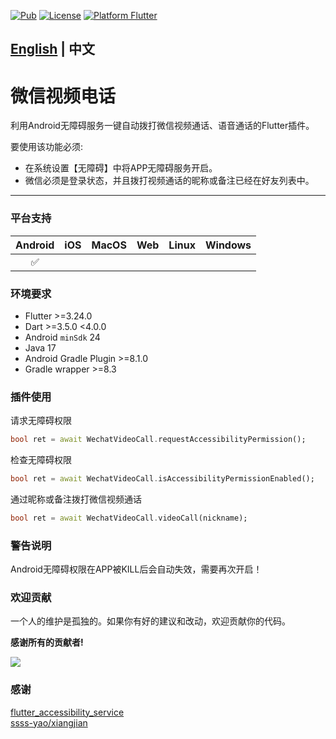 [![Pub](https://img.shields.io/pub/v/wechat_video_call)](https://pub.dev/packages/wechat_video_call)
[![License](https://img.shields.io/badge/license-MIT-green.svg)](/LICENSE)
[![Platform Flutter](https://img.shields.io/badge/platform-Flutter-blue.svg)](https://flutter.dev)

## [English](https://github.com/davidche1116/wechat_video_call/blob/main/README.md) | 中文
# 微信视频电话

利用Android无障碍服务一键自动拨打微信视频通话、语音通话的Flutter插件。

要使用该功能必须:
- 在系统设置【无障碍】中将APP无障碍服务开启。
- 微信必须是登录状态，并且拨打视频通话的昵称或备注已经在好友列表中。

---

### 平台支持

| Android | iOS | MacOS | Web | Linux | Windows |
| :-----: | :-: | :---: | :-: | :---: | :-----: |
|   ✅    |   |     |   |     |       |

### 环境要求

- Flutter >=3.24.0
- Dart >=3.5.0 <4.0.0
- Android `minSdk` 24
- Java 17
- Android Gradle Plugin >=8.1.0
- Gradle wrapper >=8.3

### 插件使用
请求无障碍权限
```dart
bool ret = await WechatVideoCall.requestAccessibilityPermission();
```

检查无障碍权限
```dart
bool ret = await WechatVideoCall.isAccessibilityPermissionEnabled();
```

通过昵称或备注拨打微信视频通话
```dart
bool ret = await WechatVideoCall.videoCall(nickname);
```

### 警告说明

Android无障碍权限在APP被KILL后会自动失效，需要再次开启！

### 欢迎贡献
一个人的维护是孤独的。如果你有好的建议和改动，欢迎贡献你的代码。

__感谢所有的贡献者!__

<a href="https://github.com/davidche1116/wechat_video_call/graphs/contributors">
    <img src="https://contrib.rocks/image?repo=davidche1116/wechat_video_call" />
</a>

### 感谢
[flutter_accessibility_service](https://pub.dev/packages/flutter_accessibility_service)  
[ssss-yao/xiangjian](https://github.com/ssss-yao/xiangjian)  
